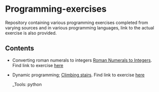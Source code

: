 # Programming-exercises
Repository containing various programming exercises completed from varying sources and in various programming languages, link to the actual exercise is also provided.


## Contents
- Converting roman numerals to integers [Roman Numerals to Integers](https://github.com/eemeresiev/Programming-exercises/blob/main/Roman%20numeral%20to%20Integer.py). Find link to exercise [here](https://leetcode.com/problems/roman-to-integer/)
- Dynamic programming; [Climbing stairs](https://github.com/eemeresiev/Programming-exercises/blob/main/Climbing%20stairs.py). Find link to exercise [here](https://leetcode.com/problems/climbing-stairs/)

  _Tools: python
